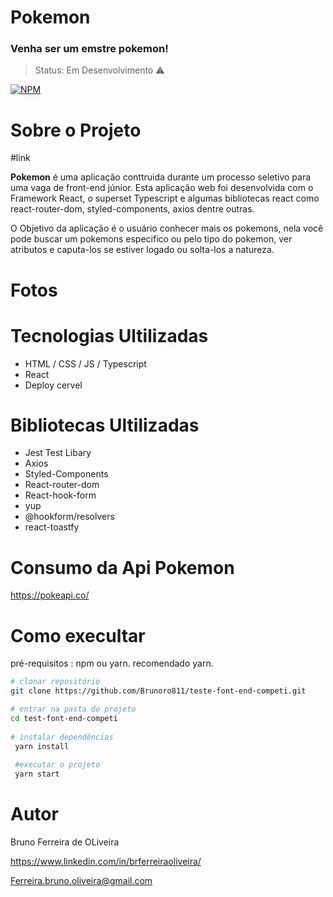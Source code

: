 # Pokemon
### Venha ser um emstre pokemon!
> Status: Em Desenvolvimento ⚠️

[![NPM](https://img.shields.io/npm/l/react)](https://github.com/Brunoro811/teste-font-end-competi/blob/main/LICENSE)
# Sobre o Projeto
#link

 **Pokemon** é uma aplicação conttruida durante um processo seletivo para uma vaga de front-end júnior. Esta aplicação web foi desenvolvida com o Framework React, o superset Typescript e algumas bibliotecas react como react-router-dom, styled-components, axios dentre outras.

O Objetivo da aplicação é o usuário conhecer mais os pokemons, nela você pode buscar um pokemons especifico ou pelo tipo do pokemon, ver atributos e caputa-los se estiver logado ou solta-los a natureza. 

# Fotos

# Tecnologias Ultilizadas
- HTML / CSS / JS / Typescript
- React
- Deploy cervel

# Bibliotecas Ultilizadas
- Jest Test Libary
- Axios
- Styled-Components
- React-router-dom
- React-hook-form
- yup
- @hookform/resolvers
- react-toastfy


# Consumo da Api Pokemon
https://pokeapi.co/

# Como execultar
pré-requisitos : npm ou yarn.
recomendado yarn.

```bash
# clonar repositório
git clone https://github.com/Brunoro811/teste-font-end-competi.git

# entrar na pasta do projeto
cd test-font-end-competi
 
# instalar dependências 
 yarn install
 
 #executar o projeto
 yarn start
 ``` 
 # Autor
 
 Bruno Ferreira de OLiveira
 
 https://www.linkedin.com/in/brferreiraoliveira/
 
 Ferreira.bruno.oliveira@gmail.com
